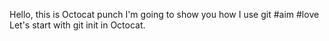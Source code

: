 Hello, this is Octocat punch
I'm going to show you how I use git #aim #love
Let's start with git init in Octocat.
